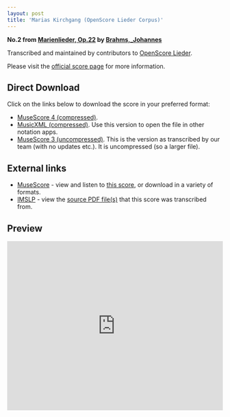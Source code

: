 ```yaml
---
layout: post
title: 'Marias Kirchgang (OpenScore Lieder Corpus)'
---
```


__No.2 from [Marienlieder, Op.22](https://fourscoreandmore.org/openscore/lieder/Brahms%2C_Johannes/Marienlieder%2C_Op.22/) by [Brahms,_Johannes](https://fourscoreandmore.org/openscore/lieder/Brahms%2C_Johannes)__

Transcribed and maintained by contributors to [OpenScore Lieder].

Please visit the [official score page] for more information.

[official score page]: https://musescore.com/openscore-lieder-corpus/scores/8708253
[OpenScore Lieder]: https://musescore.com/openscore-lieder-corpus

## Direct Download

Click on the links below to download the score in your preferred format:
- [MuseScore 4 (compressed)](https://fourscoreandmore.org/openscore/lieder/Brahms%2C_Johannes/Marienlieder%2C_Op.22/2_Marias_Kirchgang.mscz).
- [MusicXML (compressed)](https://fourscoreandmore.org/openscore/lieder/Brahms%2C_Johannes/Marienlieder%2C_Op.22/2_Marias_Kirchgang.mxl). Use this version to open the file in other notation apps.
- [MuseScore 3 (uncompressed)](https://raw.githubusercontent.com/OpenScore/Lieder/refs/heads/main/scores/Brahms%2C_Johannes/Marienlieder%2C_Op.22/2_Marias_Kirchgang/lc8708253.mscx). This is the version as transcribed by our team (with no updates etc.). It is uncompressed (so a larger file).

## External links

- [MuseScore] - view and listen to [this score][MuseScore], or download in a variety of formats.
- [IMSLP] - view the [source PDF file(s)][IMSLP] that this score was transcribed from.

[MuseScore]: https://musescore.com/score/8708253
[IMSLP]: https://imslp.org/wiki/Special:ReverseLookup/22901

## Preview

<iframe width="100%" height="394" src="https://musescore.com/openscore-lieder-corpus/scores/8708253/embed" frameborder="0" allowfullscreen allow="autoplay; fullscreen"></iframe>
